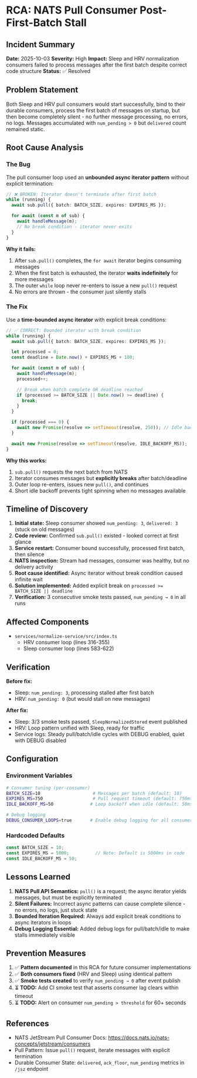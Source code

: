 # RCA: NATS Pull Consumer Post-First-Batch Stall

## Incident Summary

**Date:** 2025-10-03
**Severity:** High
**Impact:** Sleep and HRV normalization consumers failed to process messages after the first batch despite correct code structure
**Status:** ✅ Resolved

## Problem Statement

Both Sleep and HRV pull consumers would start successfully, bind to their durable consumers, process the first batch of messages on startup, but then become completely silent - no further message processing, no errors, no logs. Messages accumulated with `num_pending > 0` but `delivered` count remained static.

## Root Cause Analysis

### The Bug

The pull consumer loop used an **unbounded async iterator pattern** without explicit termination:

```typescript
// ❌ BROKEN: Iterator doesn't terminate after first batch
while (running) {
  await sub.pull({ batch: BATCH_SIZE, expires: EXPIRES_MS });

  for await (const m of sub) {
    await handleMessage(m);
    // No break condition - iterator never exits
  }
}
```

**Why it fails:**
1. After `sub.pull()` completes, the `for await` iterator begins consuming messages
2. When the first batch is exhausted, the iterator **waits indefinitely** for more messages
3. The outer `while` loop never re-enters to issue a new `pull()` request
4. No errors are thrown - the consumer just silently stalls

### The Fix

Use a **time-bounded async iterator** with explicit break conditions:

```typescript
// ✅ CORRECT: Bounded iterator with break condition
while (running) {
  await sub.pull({ batch: BATCH_SIZE, expires: EXPIRES_MS });

  let processed = 0;
  const deadline = Date.now() + EXPIRES_MS + 100;

  for await (const m of sub) {
    await handleMessage(m);
    processed++;

    // Break when batch complete OR deadline reached
    if (processed >= BATCH_SIZE || Date.now() >= deadline) {
      break;
    }
  }

  if (processed === 0) {
    await new Promise(resolve => setTimeout(resolve, 250)); // Idle backoff
  }

  await new Promise(resolve => setTimeout(resolve, IDLE_BACKOFF_MS));
}
```

**Why this works:**
1. `sub.pull()` requests the next batch from NATS
2. Iterator consumes messages but **explicitly breaks** after batch/deadline
3. Outer loop re-enters, issues new `pull()`, and continues
4. Short idle backoff prevents tight spinning when no messages available

## Timeline of Discovery

1. **Initial state:** Sleep consumer showed `num_pending: 3`, `delivered: 3` (stuck on old messages)
2. **Code review:** Confirmed `sub.pull()` existed - looked correct at first glance
3. **Service restart:** Consumer bound successfully, processed first batch, then silence
4. **NATS inspection:** Stream had messages, consumer was healthy, but no delivery activity
5. **Root cause identified:** Async iterator without break condition caused infinite wait
6. **Solution implemented:** Added explicit break on `processed >= BATCH_SIZE || deadline`
7. **Verification:** 3 consecutive smoke tests passed, `num_pending → 0` in all runs

## Affected Components

- `services/normalize-service/src/index.ts`
  - HRV consumer loop (lines 316-355)
  - Sleep consumer loop (lines 583-622)

## Verification

**Before fix:**
- Sleep: `num_pending: 3`, processing stalled after first batch
- HRV: `num_pending: 0` (but would stall on new messages)

**After fix:**
- Sleep: 3/3 smoke tests passed, `SleepNormalizedStored` event published
- HRV: Loop pattern unified with Sleep, ready for traffic
- Service logs: Steady pull/batch/idle cycles with DEBUG enabled, quiet with DEBUG disabled

## Configuration

### Environment Variables

```bash
# Consumer tuning (per-consumer)
BATCH_SIZE=10                    # Messages per batch (default: 10)
EXPIRES_MS=750                   # Pull request timeout (default: 750ms)
IDLE_BACKOFF_MS=50              # Loop backoff when idle (default: 50ms)

# Debug logging
DEBUG_CONSUMER_LOOPS=true       # Enable debug logging for all consumers
```

### Hardcoded Defaults

```typescript
const BATCH_SIZE = 10;
const EXPIRES_MS = 5000;          // Note: Default is 5000ms in code
const IDLE_BACKOFF_MS = 50;
```

## Lessons Learned

1. **NATS Pull API Semantics:** `pull()` is a request; the async iterator yields messages, but must be explicitly terminated
2. **Silent Failures:** Incorrect async patterns can cause complete silence - no errors, no logs, just stuck state
3. **Bounded Iteration Required:** Always add explicit break conditions to async iterators in loops
4. **Debug Logging Essential:** Added debug logs for pull/batch/idle to make stalls immediately visible

## Prevention Measures

1. ✅ **Pattern documented** in this RCA for future consumer implementations
2. ✅ **Both consumers fixed** (HRV and Sleep) using identical pattern
3. ✅ **Smoke tests created** to verify `num_pending → 0` after event publish
4. ⏳ **TODO:** Add CI smoke test that asserts consumer lag clears within timeout
5. ⏳ **TODO:** Alert on consumer `num_pending > threshold` for 60+ seconds

## References

- NATS JetStream Pull Consumer Docs: https://docs.nats.io/nats-concepts/jetstream/consumers
- Pull Pattern: Issue `pull()` request, iterate messages with explicit termination
- Durable Consumer State: `delivered`, `ack_floor`, `num_pending` metrics in `/jsz` endpoint
